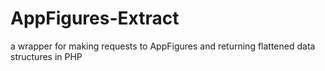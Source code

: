 # AppFigures-Extract
a wrapper for making requests to AppFigures and returning flattened data structures in PHP
